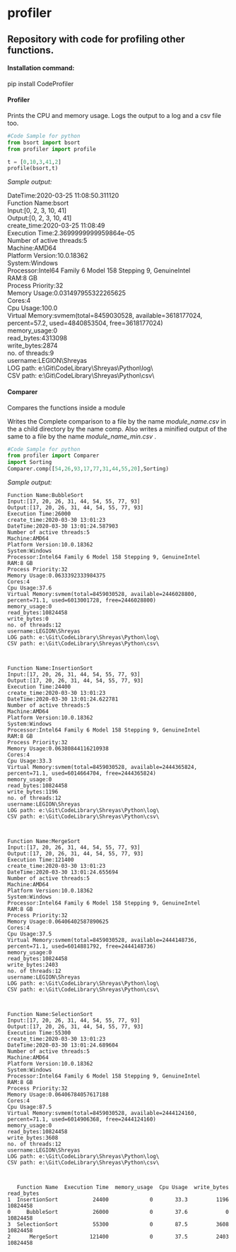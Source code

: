 # profiler
## Repository with code for profiling other functions.

#### Installation command:
pip install CodeProfiler

#### Profiler
Prints the CPU and memory usage.
Logs the output to a log and a csv file too.

~~~python
#Code Sample for python
from bsort import bsort
from profiler import profile

t = [0,10,3,41,2]
profile(bsort,t)


~~~
*Sample output:*

DateTime:2020-03-25 11:08:50.311120 \
Function Name:bsort \
Input:[0, 2, 3, 10, 41] \
Output:[0, 2, 3, 10, 41] \
create_time:2020-03-25 11:08:49 \
Execution Time:2.3699999999959864e-05 \
Number of active threads:5 \
Machine:AMD64 \
Platform Version:10.0.18362 \
System:Windows \
Processor:Intel64 Family 6 Model 158 Stepping 9, GenuineIntel \
RAM:8 GB \
Process Priority:32 \
Memory Usage:0.031497955322265625 \
Cores:4 \
Cpu Usage:100.0 \
Virtual Memory:svmem(total=8459030528, available=3618177024, percent=57.2, used=4840853504, free=3618177024) \
memory_usage:0 \
read_bytes:4313098 \
write_bytes:2874 \
no. of threads:9 \
username:LEGION\Shreyas \
LOG path: e:\Git\CodeLibrary\Shreyas\Python\log\ \
CSV path: e:\Git\CodeLibrary\Shreyas\Python\csv\ 


#### Comparer
Compares the functions inside a module

Writes the Complete comparison to a file by the name *module_name.csv* in the a child directory by the name comp.
Also writes a minified output of the same to a file by the name *module_name_min.csv* .
~~~python
#Code Sample for python
from profiler import Comparer 
import Sorting
Comparer.comp([54,26,93,17,77,31,44,55,20],Sorting)

~~~

*Sample output:*
```
Function Name:BubbleSort
Input:[17, 20, 26, 31, 44, 54, 55, 77, 93]
Output:[17, 20, 26, 31, 44, 54, 55, 77, 93]
Execution Time:26000
create_time:2020-03-30 13:01:23
DateTime:2020-03-30 13:01:24.587903
Number of active threads:5
Machine:AMD64
Platform Version:10.0.18362
System:Windows
Processor:Intel64 Family 6 Model 158 Stepping 9, GenuineIntel
RAM:8 GB
Process Priority:32
Memory Usage:0.0633392333984375
Cores:4
Cpu Usage:37.6
Virtual Memory:svmem(total=8459030528, available=2446028800, percent=71.1, used=6013001728, free=2446028800)
memory_usage:0
read_bytes:10824458
write_bytes:0
no. of threads:12
username:LEGION\Shreyas
LOG path: e:\Git\CodeLibrary\Shreyas\Python\log\
CSV path: e:\Git\CodeLibrary\Shreyas\Python\csv\



Function Name:InsertionSort
Input:[17, 20, 26, 31, 44, 54, 55, 77, 93]
Output:[17, 20, 26, 31, 44, 54, 55, 77, 93]
Execution Time:24400
create_time:2020-03-30 13:01:23
DateTime:2020-03-30 13:01:24.622781
Number of active threads:5
Machine:AMD64
Platform Version:10.0.18362
System:Windows
Processor:Intel64 Family 6 Model 158 Stepping 9, GenuineIntel
RAM:8 GB
Process Priority:32
Memory Usage:0.06380844116210938
Cores:4
Cpu Usage:33.3
Virtual Memory:svmem(total=8459030528, available=2444365824, percent=71.1, used=6014664704, free=2444365824)
memory_usage:0
read_bytes:10824458
write_bytes:1196
no. of threads:12
username:LEGION\Shreyas
LOG path: e:\Git\CodeLibrary\Shreyas\Python\log\
CSV path: e:\Git\CodeLibrary\Shreyas\Python\csv\



Function Name:MergeSort
Input:[17, 20, 26, 31, 44, 54, 55, 77, 93]
Output:[17, 20, 26, 31, 44, 54, 55, 77, 93]
Execution Time:121400
create_time:2020-03-30 13:01:23
DateTime:2020-03-30 13:01:24.655694
Number of active threads:5
Machine:AMD64
Platform Version:10.0.18362
System:Windows
Processor:Intel64 Family 6 Model 158 Stepping 9, GenuineIntel
RAM:8 GB
Process Priority:32
Memory Usage:0.06406402587890625
Cores:4
Cpu Usage:37.5
Virtual Memory:svmem(total=8459030528, available=2444148736, percent=71.1, used=6014881792, free=2444148736)
memory_usage:0
read_bytes:10824458
write_bytes:2403
no. of threads:12
username:LEGION\Shreyas
LOG path: e:\Git\CodeLibrary\Shreyas\Python\log\
CSV path: e:\Git\CodeLibrary\Shreyas\Python\csv\



Function Name:SelectionSort
Input:[17, 20, 26, 31, 44, 54, 55, 77, 93]
Output:[17, 20, 26, 31, 44, 54, 55, 77, 93]
Execution Time:55300
create_time:2020-03-30 13:01:23
DateTime:2020-03-30 13:01:24.689604
Number of active threads:5
Machine:AMD64
Platform Version:10.0.18362
System:Windows
Processor:Intel64 Family 6 Model 158 Stepping 9, GenuineIntel
RAM:8 GB
Process Priority:32
Memory Usage:0.06406784057617188
Cores:4
Cpu Usage:87.5
Virtual Memory:svmem(total=8459030528, available=2444124160, percent=71.1, used=6014906368, free=2444124160)
memory_usage:0
read_bytes:10824458
write_bytes:3608
no. of threads:12
username:LEGION\Shreyas
LOG path: e:\Git\CodeLibrary\Shreyas\Python\log\
CSV path: e:\Git\CodeLibrary\Shreyas\Python\csv\



   Function Name  Execution Time  memory_usage  Cpu Usage  write_bytes  read_bytes
1  InsertionSort           24400             0       33.3         1196    10824458
0     BubbleSort           26000             0       37.6            0    10824458
3  SelectionSort           55300             0       87.5         3608    10824458
2      MergeSort          121400             0       37.5         2403    10824458
```